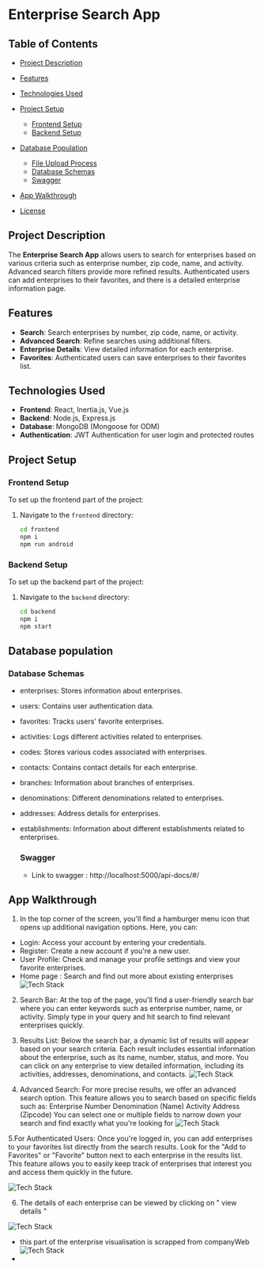 # Enterprise Search App

## Table of Contents
- [Project Description](#project-description)
- [Features](#features)
- [Technologies Used](#technologies-used)
- [Project Setup](#project-setup)
  - [Frontend Setup](#frontend-setup)
  - [Backend Setup](#backend-setup)
- [Database Population](#database-population)
  - [File Upload Process](#file-upload-process)
  - [Database Schemas](#database-schemas)
  - [Swagger](#swagger)

- [App Walkthrough](#app-walkthrough)
- [License](#license)

## Project Description

The **Enterprise Search App** allows users to search for enterprises based on various criteria such as enterprise number, zip code, name, and activity. Advanced search filters provide more refined results. Authenticated users can add enterprises to their favorites, and there is a detailed enterprise information page.

## Features

- **Search**: Search enterprises by number, zip code, name, or activity.
- **Advanced Search**: Refine searches using additional filters.
- **Enterprise Details**: View detailed information for each enterprise.
- **Favorites**: Authenticated users can save enterprises to their favorites list.


## Technologies Used

- **Frontend**: React, Inertia.js, Vue.js
- **Backend**: Node.js, Express.js
- **Database**: MongoDB (Mongoose for ODM)
- **Authentication**: JWT Authentication for user login and protected routes


## Project Setup

### Frontend Setup

To set up the frontend part of the project:

1. Navigate to the `frontend` directory:
   ```bash
   cd frontend
   npm i
   npm run android
### Backend Setup

To set up the backend part of the project:

1. Navigate to the `backend` directory:
   ```bash
   cd backend
   npm i
   npm start

## Database population
### Database Schemas
- enterprises: Stores information about enterprises.
- users: Contains user authentication data.
- favorites: Tracks users' favorite enterprises.
- activities: Logs different activities related to enterprises.
- codes: Stores various codes associated with enterprises.
- contacts: Contains contact details for each enterprise.
- branches: Information about branches of enterprises.
- denominations: Different denominations related to enterprises.
- addresses: Address details for enterprises.
- establishments: Information about different establishments related to enterprises.

  
  ### Swagger
  - Link to swagger : http://localhost:5000/api-docs/#/

  
## App Walkthrough
1. In the top corner of the screen, you'll find a hamburger menu icon that opens up additional navigation options. Here, you can:
  - Login: Access your account by entering your credentials.
  - Register: Create a new account if you're a new user.
  - User Profile: Check and manage your profile settings and view your favorite enterprises.
  - Home page : Search and find out more about existing enterprises
![Tech Stack](https://github.com/lyliafarez/KBO/blob/main/images/Screenshot%202024-09-20%20142152.png)

2. Search Bar: At the top of the page, you'll find a user-friendly search bar where you can enter keywords such as enterprise number, name, or activity. Simply type in your query and hit search to find relevant enterprises quickly.
3. Results List: Below the search bar, a dynamic list of results will appear based on your search criteria. Each result includes essential information about the enterprise, such as its name, number, status, and more. You can click on any enterprise to view detailed information, including its activities, addresses, denominations, and contacts.
![Tech Stack](https://github.com/lyliafarez/KBO/blob/main/images/Screenshot%202024-09-20%20142132.png)

4. Advanced Search: For more precise results, we offer an advanced search option. This feature allows you to search based on specific fields such as:
Enterprise Number
Denomination (Name)
Activity
Address (Zipcode)
You can select one or multiple fields to narrow down your search and find exactly what you're looking for
![Tech Stack](https://github.com/lyliafarez/KBO/blob/main/images/Screenshot%202024-09-20%20142143.png)

5.For Authenticated Users: Once you're logged in, you can add enterprises to your favorites list directly from the search results. Look for the "Add to Favorites" or "Favorite" button next to each enterprise in the results list. This feature allows you to easily keep track of enterprises that interest you and access them quickly in the future.

![Tech Stack](https://github.com/lyliafarez/KBO/blob/main/images/Screenshot%202024-09-20%20143251.png)

6. The details of each enterprise can be viewed by clicking on " view details "

![Tech Stack](https://github.com/lyliafarez/KBO/blob/main/images/Screenshot%202024-09-20%20143307.png)

- this part of the enterprise visualisation is scrapped from companyWeb
  ![Tech Stack](https://github.com/lyliafarez/KBO/blob/main/images/Screenshot%202024-09-20%20143419.png)
- 
   


